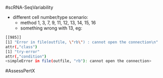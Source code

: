 #scRNA-SeqVariability 
- different cell number/type scenario: 
	- method 1, 3, 7, 9, 11, 12, 13, 14, 15, 16
	- something wrong with 13, eg: 
```bash
[[985]]
[1] "Error in file(outfile, \"rb\") : cannot open the connection\n"
attr(,"class")
[1] "try-error"
attr(,"condition")
<simpleError in file(outfile, "rb"): cannot open the connection>
```
	
#AssessPertX 